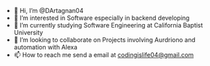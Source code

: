 - 👋 Hi, I’m @DArtagnan04
- 👀 I’m interested in Software especially in backend developing
- 🌱 I’m currently studying Software Engineering at California Baptist University
- 💞️ I’m looking to collaborate on Projects involving Aurdriono and automation with Alexa
- 📫 How to reach me send a email at codingislife04@gmail.com

<!---
DArtagnan04/DArtagnan04 is a ✨ special ✨ repository because its `README.md` (this file) appears on your GitHub profile.
You can click the Preview link to take a look at your changes.
--->
